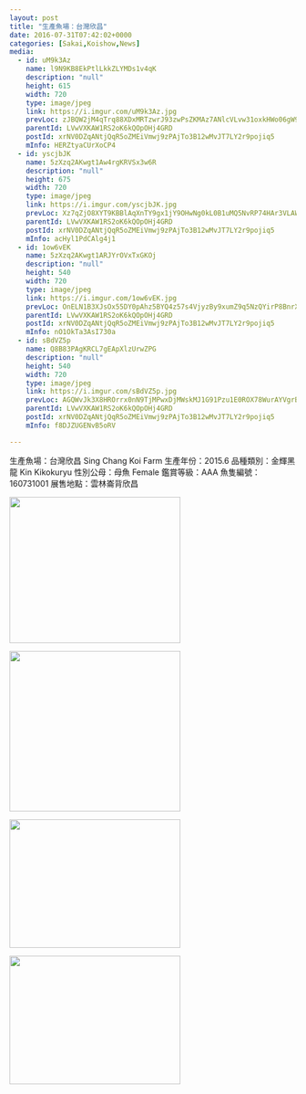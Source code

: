 ```yaml
---
layout: post
title: "生產魚場：台灣欣昌" 
date: 2016-07-31T07:42:02+0000 
categories: [Sakai,Koishow,News] 
media:
  - id: uM9k3Az
    name: l9N9KB8EkPtlLkkZLYMDs1v4qK
    description: "null"
    height: 615
    width: 720
    type: image/jpeg
    link: https://i.imgur.com/uM9k3Az.jpg
    prevLoc: zJBQW2jM4qTrq88XDxMRTzwrJ93zwPsZKMAz7ANlcVLvw31oxkHWo06gW9WZFR7L582x1qu68m7KOYxnTp4rJQKrgqtD8JM8r9yXC7Jkxx2vRAuNLAkmYX08CD26Ko0P2oSBxJ8Y9BqvtER7GMvD51f3YXyN7plEcXqLyB22oxt3jkqKEBBnIlo4y3lnN4hmqzMpzqJJU0lVWXzR84slz4K404m7TqjmpvLWYJcmppwEg1yLsGlqgKYqOZIQxq868xwp
    parentId: LVwVXKAW1RS2oK6kQOpOHj4GRD
    postId: xrNV0DZqANtjQqR5oZMEiVmwj9zPAjTo3B12wMvJT7LY2r9pojiq5
    mInfo: HERZtyaCUrXoCP4
  - id: yscjbJK
    name: 5zXzq2AKwgt1Aw4rgKRVSx3w6R
    description: "null"
    height: 675
    width: 720
    type: image/jpeg
    link: https://i.imgur.com/yscjbJK.jpg
    prevLoc: Xz7qZjO8XYT9KBBlAqXnTY9gx1jY9OHwNg0kL0B1uMQ5NvRP74HAr3VLAWAvILn2mlOQzyIRo7A4P193U3MEQOZglRh8OOOMV0M2UvonEE5Qk6IYl1x6BJnGfAzLNw8LjqIg3oEWRVXqSYW11yy2oACjWg473V80TYVJm8ggRxfNMrx6J00wSgv7pGg7ryI1oBpWplmyTXgkoJVoq9ilByW40MlAf508rlL2mVh5gPvG755mhxpVqPQV1AFzoQjE8Gyp
    parentId: LVwVXKAW1RS2oK6kQOpOHj4GRD
    postId: xrNV0DZqANtjQqR5oZMEiVmwj9zPAjTo3B12wMvJT7LY2r9pojiq5
    mInfo: acHyl1PdCAlg4j1
  - id: 1ow6vEK
    name: 5zXzq2AKwgt1ARJYrOVxTxGKOj
    description: "null"
    height: 540
    width: 720
    type: image/jpeg
    link: https://i.imgur.com/1ow6vEK.jpg
    prevLoc: OnELN1B3XJsOx55DY0pAhz5BYQ4z57s4VjyzBy9xumZ9q5NzQYirP8BnrXrmiD6A46QnLyF6n7KDMw3lhP28V0DGg4Cmy7LvORnRIBA699mLj7IvWRWpOm4Wcg8GL9Qj3RTkjwY1qj3RcrG4Px5rwyHJ0nXO0K36i2B680OODASlnrAzLRREUo73rYo3BlulRk9jNDBVF0611o2Wv4igV745L11GhoYlvWy7L4iAr3qx7xzxUNWmo7Amj5s9WKqJGkmG
    parentId: LVwVXKAW1RS2oK6kQOpOHj4GRD
    postId: xrNV0DZqANtjQqR5oZMEiVmwj9zPAjTo3B12wMvJT7LY2r9pojiq5
    mInfo: nO1OkTa3AsI730a
  - id: sBdVZ5p
    name: Q8B83PAgKRCL7gEApXlzUrwZPG
    description: "null"
    height: 540
    width: 720
    type: image/jpeg
    link: https://i.imgur.com/sBdVZ5p.jpg
    prevLoc: AGQWvJk3X8HROrrx0nN9TjMPwxDjMWskMJ1G91Pzu1E0ROX78WurAYVgrBrMiLXOkXz34BuDZk6YznqETy36AX7EpBCEvYZo4A5QuXRp88Lg8zuKE4E1q0y2SrR4MOpxQ3f3A3XjOqA3uxq6y25DXwIAw046oYw6h186PANNjrHNgD2Kk33jSvLk0Xv3A4UN6mpNvOW8tmkkYArz3mCrLwyA4gyviB9xrYP99quBL6QkLM6nTmZPKpgPqMc5AgYjEWqq
    parentId: LVwVXKAW1RS2oK6kQOpOHj4GRD
    postId: xrNV0DZqANtjQqR5oZMEiVmwj9zPAjTo3B12wMvJT7LY2r9pojiq5
    mInfo: f8DJZUGENvB5oRV

---
```


生產魚場：台灣欣昌 Sing Chang Koi Farm
生產年份：2015.6
品種類別：金輝黑龍 Kin Kikokuryu
性別公母：母魚 Female
鑑賞等級：AAA
魚隻編號：160731001
展售地點：雲林崙背欣昌


<a href="https://i.imgur.com/uM9k3Az.jpg"><img src="https://i.imgur.com/uM9k3Az.jpg" height="256" width="300" /></a> 

 
<a href="https://i.imgur.com/yscjbJK.jpg"><img src="https://i.imgur.com/yscjbJK.jpg" height="281" width="300" /></a> 

 
<a href="https://i.imgur.com/1ow6vEK.jpg"><img src="https://i.imgur.com/1ow6vEK.jpg" height="225" width="300" /></a> 

 
<a href="https://i.imgur.com/sBdVZ5p.jpg"><img src="https://i.imgur.com/sBdVZ5p.jpg" height="225" width="300" /></a> 
 
